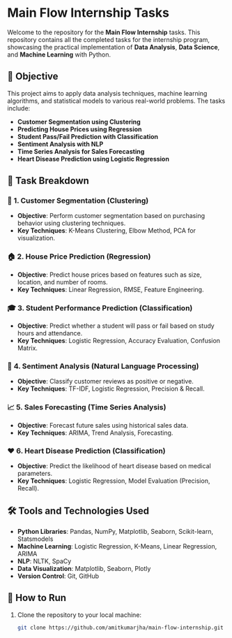 # Main Flow Internship Tasks

Welcome to the repository for the **Main Flow Internship** tasks. This repository contains all the completed tasks for the internship program, showcasing the practical implementation of **Data Analysis**, **Data Science**, and **Machine Learning** with Python.

## 🎯 Objective

This project aims to apply data analysis techniques, machine learning algorithms, and statistical models to various real-world problems. The tasks include:

- **Customer Segmentation using Clustering**
- **Predicting House Prices using Regression**
- **Student Pass/Fail Prediction with Classification**
- **Sentiment Analysis with NLP**
- **Time Series Analysis for Sales Forecasting**
- **Heart Disease Prediction using Logistic Regression**

## 📂 Task Breakdown

### 📝 **1. Customer Segmentation (Clustering)**
- **Objective**: Perform customer segmentation based on purchasing behavior using clustering techniques.
- **Key Techniques**: K-Means Clustering, Elbow Method, PCA for visualization.

### 🏠 **2. House Price Prediction (Regression)**
- **Objective**: Predict house prices based on features such as size, location, and number of rooms.
- **Key Techniques**: Linear Regression, RMSE, Feature Engineering.

### 🎓 **3. Student Performance Prediction (Classification)**
- **Objective**: Predict whether a student will pass or fail based on study hours and attendance.
- **Key Techniques**: Logistic Regression, Accuracy Evaluation, Confusion Matrix.

### 💬 **4. Sentiment Analysis (Natural Language Processing)**
- **Objective**: Classify customer reviews as positive or negative.
- **Key Techniques**: TF-IDF, Logistic Regression, Precision & Recall.

### 📈 **5. Sales Forecasting (Time Series Analysis)**
- **Objective**: Forecast future sales using historical sales data.
- **Key Techniques**: ARIMA, Trend Analysis, Forecasting.

### ❤️ **6. Heart Disease Prediction (Classification)**
- **Objective**: Predict the likelihood of heart disease based on medical parameters.
- **Key Techniques**: Logistic Regression, Model Evaluation (Precision, Recall).

## 🛠️ Tools and Technologies Used

- **Python Libraries**: Pandas, NumPy, Matplotlib, Seaborn, Scikit-learn, Statsmodels
- **Machine Learning**: Logistic Regression, K-Means, Linear Regression, ARIMA
- **NLP**: NLTK, SpaCy
- **Data Visualization**: Matplotlib, Seaborn, Plotly
- **Version Control**: Git, GitHub

## 🚀 How to Run

1. Clone the repository to your local machine:
   ```bash
   git clone https://github.com/amitkumarjha/main-flow-internship.git
